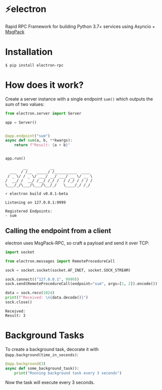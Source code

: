# ⚡️electron

Rapid RPC Framework for building Python 3.7+ services using Asyncio + [MsgPack](https://msgpack.org/index.html)

# Installation

```
$ pip install electron-rpc
```

# How does it work?

Create a server instance with a single endpoint `sum()` which outputs the sum of two values:

```python
from electron.server import Server

app = Server()


@app.endpoint("sum")
async def sum(a, b, **kwargs):
    return f"Result: {a + b}"


app.run()
```

```
        __          __                      
  ___  / /__  _____/ /__________  ____      
 / _ \/ / _ \/ ___/ __/ ___/ __ \/ __ \     
/  __/ /  __/ /__/ /_/ /  / /_/ / / / /     
\___/_/\___/\___/\__/_/   \____/_/ /_/      

⚡ electron build v0.0.1-beta                              

Listening on 127.0.0.1:9999

Registered Endpoints:
- sum
```

## Calling the endpoint from a client

electron uses MsgPack-RPC, so craft a payload and send it over TCP:

```python
import socket

from electron.messages import RemoteProcedureCall

sock = socket.socket(socket.AF_INET, socket.SOCK_STREAM)

sock.connect(("127.0.0.1", 9999))
sock.send(RemoteProcedureCall(endpoint="sum", args=[1, 2]).encode())

data = sock.recv(1024)
print(f"Received: \n{data.decode()}")
sock.close()
```
```
Received: 
Result: 3
```

# Background Tasks

To create a background task, decorate it with `@app.background(time_in_seconds)`:

```python
@app.background(3)
async def some_background_task():
    print("Running background task every 3 seconds")
```

Now the task will execute every 3 seconds.
